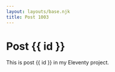 ```yaml
---
layout: layouts/base.njk
title: Post 1003
---
```


# Post {{ id }}

This is post {{ id }} in my Eleventy project.
